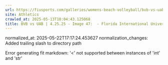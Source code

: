 ```yaml
---
url: https://fiusports.com/galleries/womens-beach-volleyball/bvb-vs-uab-4-25-25/image-47/357/62846/
site: Athletics
crawled_at: 2025-05-13T10:04:43.125068
title: BVB vs UAB | 4.25.25 - Image 47:  - Florida International University
---
```

normalized_at: 2025-05-22T17:17:24.453627
normalization_changes: Added trailing slash to directory path

Error generating fit markdown: '<' not supported between instances of 'int' and 'str'